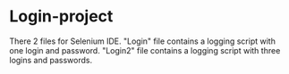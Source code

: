 # Login-project
There 2 files for Selenium IDE. "Login" file contains a logging script with one login and password. "Login2" file contains a logging script with three logins and passwords. 
